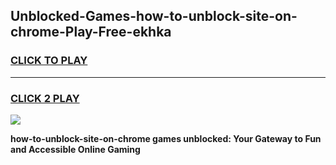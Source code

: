
## Unblocked-Games-how-to-unblock-site-on-chrome-Play-Free-ekhka
<h3>
<a href="https://premium76.site?title=how-to-unblock-site-on-chrome&ref=18A1">CLICK TO PLAY</a></h3>
<hr>

<h3>
<a href="https://premium76.site?title=how-to-unblock-site-on-chrome&ref=18A1">CLICK 2 PLAY</a>
  
</h3>

<a href="https://premium76.site?title=how-to-unblock-site-on-chrome&ref=18A1"><img src="https://clearcache.store/games.png"></a>


**how-to-unblock-site-on-chrome games unblocked: Your Gateway to Fun and Accessible Online Gaming**
